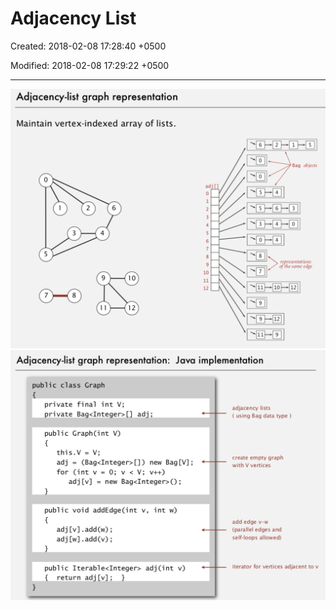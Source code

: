 # Adjacency List

Created: 2018-02-08 17:28:40 +0500

Modified: 2018-02-08 17:29:22 +0500

---

![image](media/Adjacency-List-image1.png)
![adjacency-list](media/Adjacency-List-image2.png)

